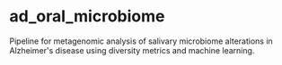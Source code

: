 # ad_oral_microbiome
Pipeline for metagenomic analysis of salivary microbiome alterations in Alzheimer's disease using diversity metrics and machine learning.
